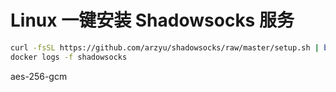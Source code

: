 # Linux 一键安装 Shadowsocks 服务
```bash
curl -fsSL https://github.com/arzyu/shadowsocks/raw/master/setup.sh | bash
docker logs -f shadowsocks
```
aes-256-gcm
